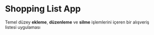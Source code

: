 # Shopping List App

Temel düzey **ekleme**, **düzenleme** ve **silme** işlemlerini içeren bir alışveriş listesi uygulaması